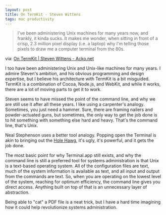```yaml
---
layout: post
title: On TermKit - Steven Wittens 
tags: mac productivity
---
```


>I've been administering Unix machines for many years now, and frankly, it kinda sucks. It makes me wonder, when sitting in front of a crisp, 2.3 million pixel display (i.e. a laptop) why I'm telling those pixels to draw me a computer terminal from the 80s.

via: [On TermKit | Steven Wittens - Acko.net][1]


I too have been administering Unix and Unix-like machines for many years. I admire Steven's ambition, and his obvious programming and design expertise, but I believe his architecture with TermKit is a bit misguided. TermKit is a combination of Cocoa, Node.js, and WebKit, and while it works, there are a lot of moving parts to get it to work. 

Steven seems to have missed the point of the command line, and why we are still use it after all these years. I like using a carpenter's analogy. Sometimes, you just need a hammer. Sure, there are framing nailers and powder-actuated guns, but sometimes, the only way to get the job done is to hit something with something else hard and heavy. That's the command line, that's Unix.  

Neal Stephenson uses a better tool analogy. Popping open the Terminal is akin to bringing out the [Hole Hawg][2], it's ugly, it's powerful, and it gets the job done.

The most basic point for why Terminal.app still exists, and why the command line is still a preferred tool for systems administration is that Unix is a text-based operating system. All of the configuration files are text, much of the system information is available as text, and all input and output from the commands are text. So, when you are operating on the lowest level of the system, reaching for optimum efficiency, the command line gives you direct access. Anything built on top of that is an unnecessary layer of abstraction.  

Being able to "cat" a PDF file is a neat trick, but I have a hard time imagining how it could help revolutionize systems administration.


[1]: http://acko.net/blog/on-termkit?page=3
[2]: http://www.team.net/mjb/hawg.html
